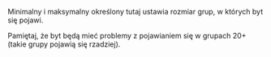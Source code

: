 Minimalny i maksymalny określony tutaj ustawia rozmiar grup, w których byt się pojawi.

Pamiętaj, że byt będą mieć problemy z pojawianiem się w grupach 20+ (takie grupy pojawią się rzadziej).